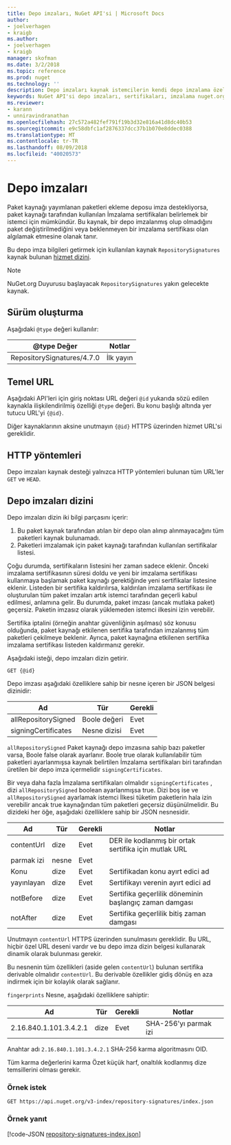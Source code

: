 ```yaml
---
title: Depo imzaları, NuGet API'si | Microsoft Docs
author:
- joelverhagen
- kraigb
ms.author:
- joelverhagen
- kraigb
manager: skofman
ms.date: 3/2/2018
ms.topic: reference
ms.prod: nuget
ms.technology: ''
description: Depo imzaları kaynak istemcilerin kendi depo imzalama özellikleri duyurmaktan paket kaynaklarını sağlar.
keywords: NuGet API'si depo imzaları, sertifikaları, imzalama nuget.org nuget.org paket imzalama
ms.reviewer:
- karann
- unniravindranathan
ms.openlocfilehash: 27c572a482fef791f19b3d32e816a41d8dc40b53
ms.sourcegitcommit: e9c58dbfc1af2876337dcc37b1b070e8ddec0388
ms.translationtype: MT
ms.contentlocale: tr-TR
ms.lasthandoff: 08/09/2018
ms.locfileid: "40020573"
---
```

# <a name="repository-signatures"></a>Depo imzaları

Paket kaynağı yayımlanan paketleri ekleme deposu imza destekliyorsa, paket kaynağı tarafından kullanılan İmzalama sertifikaları belirlemek bir istemci için mümkündür. Bu kaynak, bir depo imzalanmış olup olmadığını paket değiştirilmediğini veya beklenmeyen bir imzalama sertifikası olan algılamak etmesine olanak tanır.

Bu depo imza bilgileri getirmek için kullanılan kaynak `RepositorySignatures` kaynak bulunan [hizmet dizini](service-index.md).

> [!Note]
> NuGet.org Duyurusu başlayacak `RepositorySignatures` yakın gelecekte kaynak.

## <a name="versioning"></a>Sürüm oluşturma

Aşağıdaki `@type` değeri kullanılır:

@type Değer                | Notlar
-------------------------- | -----
RepositorySignatures/4.7.0 | İlk yayın

## <a name="base-url"></a>Temel URL

Aşağıdaki API'leri için giriş noktası URL değeri `@id` yukarıda sözü edilen kaynakla ilişkilendirilmiş özelliği `@type` değeri. Bu konu başlığı altında yer tutucu URL'yi `{@id}`.

Diğer kaynaklarının aksine unutmayın `{@id}` HTTPS üzerinden hizmet URL'si gereklidir.

## <a name="http-methods"></a>HTTP yöntemleri

Depo imzaları kaynak desteği yalnızca HTTP yöntemleri bulunan tüm URL'ler `GET` ve `HEAD`.

## <a name="repository-signatures-index"></a>Depo imzaları dizini

Depo imzaları dizin iki bilgi parçasını içerir:

1. Bu paket kaynak tarafından atılan bir depo olan alınıp alınmayacağını tüm paketleri kaynak bulunamadı.
1. Paketleri imzalamak için paket kaynağı tarafından kullanılan sertifikalar listesi.

Çoğu durumda, sertifikaların listesini her zaman sadece eklenir. Önceki imzalama sertifikasının süresi doldu ve yeni bir imzalama sertifikası kullanmaya başlamak paket kaynağı gerektiğinde yeni sertifikalar listesine eklenir. Listeden bir sertifika kaldırılırsa, kaldırılan imzalama sertifikası ile oluşturulan tüm paket imzaları artık istemci tarafından geçerli kabul edilmesi, anlamına gelir. Bu durumda, paket imzası (ancak mutlaka paket) geçersiz. Paketin imzasız olarak yüklemeden istemci ilkesini izin verebilir.

Sertifika iptalini (örneğin anahtar güvenliğinin aşılması) söz konusu olduğunda, paket kaynağı etkilenen sertifika tarafından imzalanmış tüm paketleri çekilmeye beklenir. Ayrıca, paket kaynağına etkilenen sertifika imzalama sertifikası listeden kaldırmanız gerekir.

Aşağıdaki isteği, depo imzaları dizin getirir.

    GET {@id}

Depo imzası aşağıdaki özelliklere sahip bir nesne içeren bir JSON belgesi dizinidir:

Ad                | Tür             | Gerekli
------------------- | ---------------- | --------
allRepositorySigned | Boole değeri          | Evet
signingCertificates | Nesne dizisi | Evet

`allRepositorySigned` Paket kaynağı depo imzasına sahip bazı paketler varsa, Boole false olarak ayarlanır. Boole true olarak kullanılabilir tüm paketleri ayarlanmışsa kaynak belirtilen İmzalama sertifikaları biri tarafından üretilen bir depo imza içermelidir `signingCertificates`.

Bir veya daha fazla İmzalama sertifikaları olmalıdır `signingCertificates` , dizi `allRepositorySigned` boolean ayarlanmışsa true. Dizi boş ise ve `allRepositorySigned` ayarlamak istemci İlkesi tüketim paketlerin hala izin verebilir ancak true kaynağından tüm paketleri geçersiz düşünülmelidir. Bu dizideki her öğe, aşağıdaki özelliklere sahip bir JSON nesnesidir.

Ad         | Tür   | Gerekli | Notlar
------------ | ------ | -------- | -----
contentUrl   | dize | Evet      | DER ile kodlanmış bir ortak sertifika için mutlak URL
parmak izi | nesne | Evet      |
Konu      | dize | Evet      | Sertifikadan konu ayırt edici ad
yayınlayan       | dize | Evet      | Sertifikayı verenin ayırt edici ad
notBefore    | dize | Evet      | Sertifika geçerlilik döneminin başlangıç zaman damgası
notAfter     | dize | Evet      | Sertifika geçerlilik bitiş zaman damgası

Unutmayın `contentUrl` HTTPS üzerinden sunulmasını gereklidir. Bu URL, hiçbir özel URL deseni vardır ve bu depo imza dizin belgesi kullanarak dinamik olarak bulunması gerekir. 

Bu nesnenin tüm özellikleri (aside gelen `contentUrl`) bulunan sertifika derivable olmalıdır `contentUrl`.
Bu derivable özellikler gidiş dönüş en aza indirmek için bir kolaylık olarak sağlanır.

`fingerprints` Nesne, aşağıdaki özelliklere sahiptir:

Ad                   | Tür   | Gerekli | Notlar
---------------------- | ------ | -------- | -----
2.16.840.1.101.3.4.2.1 | dize | Evet      | SHA-256'yı parmak izi

Anahtar adı `2.16.840.1.101.3.4.2.1` SHA-256 karma algoritmasını OID.

Tüm karma değerlerini karma Özet küçük harf, onaltılık kodlanmış dize temsillerini olması gerekir.

### <a name="sample-request"></a>Örnek istek

    GET https://api.nuget.org/v3-index/repository-signatures/index.json

### <a name="sample-response"></a>Örnek yanıt

[!code-JSON [repository-signatures-index.json](./_data/repository-signatures-index.json)]

